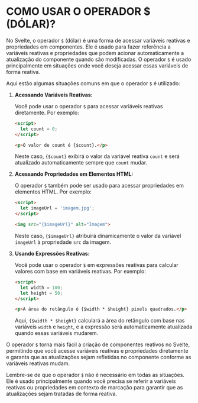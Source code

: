 # COMO USAR O OPERADOR $ (DÓLAR)?
No Svelte, o operador `$` (dólar) é uma forma de acessar variáveis reativas e propriedades em componentes. Ele é usado para fazer referência a variáveis reativas e propriedades que podem acionar automaticamente a atualização do componente quando são modificadas. O operador `$` é usado principalmente em situações onde você deseja acessar essas variáveis de forma reativa.

Aqui estão algumas situações comuns em que o operador `$` é utilizado:

1. **Acessando Variáveis Reativas:**

   Você pode usar o operador `$` para acessar variáveis reativas diretamente. Por exemplo:

   ```html
   <script>
     let count = 0;
   </script>

   <p>O valor de count é {$count}.</p>
   ```

   Neste caso, `{$count}` exibirá o valor da variável reativa `count` e será atualizado automaticamente sempre que `count` mudar.

2. **Acessando Propriedades em Elementos HTML:**

   O operador `$` também pode ser usado para acessar propriedades em elementos HTML. Por exemplo:

   ```html
   <script>
     let imageUrl = 'imagem.jpg';
   </script>

   <img src="{$imageUrl}" alt="Imagem">
   ```

   Neste caso, `{$imageUrl}` atribuirá dinamicamente o valor da variável `imageUrl` à propriedade `src` da imagem.

3. **Usando Expressões Reativas:**

   Você pode usar o operador `$` em expressões reativas para calcular valores com base em variáveis reativas. Por exemplo:

   ```html
   <script>
     let width = 100;
     let height = 50;
   </script>

   <p>A área do retângulo é {$width * $height} pixels quadrados.</p>
   ```

   Aqui, `{$width * $height}` calculará a área do retângulo com base nas variáveis `width` e `height`, e a expressão será automaticamente atualizada quando essas variáveis mudarem.

O operador `$` torna mais fácil a criação de componentes reativos no Svelte, permitindo que você acesse variáveis reativas e propriedades diretamente e garanta que as atualizações sejam refletidas no componente conforme as variáveis reativas mudam.

Lembre-se de que o operador `$` não é necessário em todas as situações. Ele é usado principalmente quando você precisa se referir a variáveis reativas ou propriedades em contexto de marcação para garantir que as atualizações sejam tratadas de forma reativa.